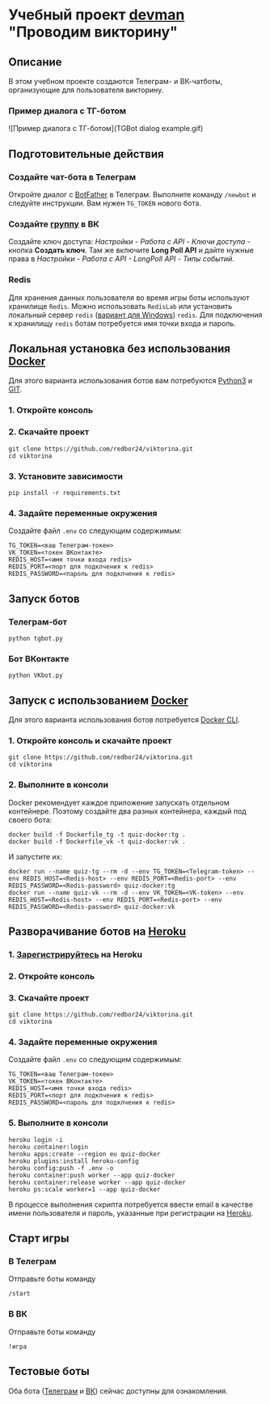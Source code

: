 # Учебный проект [devman](dvmn.org) "Проводим викторину"

## Описание
В этом учебном проекте создаются Телеграм- и ВК-чатботы, организующие для пользователя викторину. 

### Пример диалога с ТГ-ботом
![Пример диалога с ТГ-ботом](TGBot dialog example.gif)

## Подготовительные действия
### Создайте чат-бота в Телеграм
Откройте диалог с [BotFather](https://t.me/BotFather) в Телеграм. Выполните команду `/newbot` и следуйте инструкции. 
Вам нужен `TG_TOKEN` нового бота.

### Создайте [группу](https://vk.com/groups?tab=admin) в ВК
Создайте ключ доступа: *Настройки - Работа с API - Ключи доступа* - кнопка **Создать ключ**.
Там же включите **Long Poll API** и дайте нужные права в *Настройки - Работа с API - LongPoll API - Типы событий*.

### Redis
Для хранения данных пользователя во время игры боты используют хранилище `Redis`. 
Можно использовать `RedisLab` или установить локальный сервер `redis` 
([вариант для Windows](https://github.com/zkteco-home/redis-windows.git)) 
`redis`. Для подключения к хранилищу `redis` ботам потребуется имя точки входа и пароль.

## Локальная установка без использования [Docker](https://www.docker.com/)
Для этого варианта использования ботов вам потребуются [Python3](python.org) и [GIT](https://git-scm.com/downloads). 

### 1. Откройте консоль
### 2. Скачайте проект
```shell
git clone https://github.com/redbor24/viktorina.git
cd viktorina
```
### 3. Установите зависимости
```shell
pip install -r requirements.txt
```

### 4. Задайте переменные окружения
Создайте файл `.env` со следующим содержимым:
```
TG_TOKEN=<ваш Телеграм-токен>
VK_TOKEN=<токен ВКонтакте>
REDIS_HOST=<имя точки входа redis>
REDIS_PORT=<порт для подклчения к redis>
REDIS_PASSWORD=<пароль для подклчения к redis>
```

## Запуск ботов
### Телеграм-бот
```shell
python tgbot.py
```

### Бот ВКонтакте
```shell
python VKbot.py
```

## Запуск с использованием [Docker](https://www.docker.com/)
Для этого варианта использования ботов потребуется [Docker CLI](https://www.docker.com/). 

### 1. Откройте консоль и скачайте проект
```shell
git clone https://github.com/redbor24/viktorina.git
cd viktorina
```
### 2. Выполните в консоли
Docker рекомендует каждое приложение запускать отдельном контейнере. Поэтому создайте два разных контейнера, каждый под своего бота:  
```shell
docker build -f Dockerfile_tg -t quiz-docker:tg .
docker build -f Dockerfile_vk -t quiz-docker:vk .
```
И запустите их:
```shell
docker run --name quiz-tg --rm -d --env TG_TOKEN=<Telegram-token> --env REDIS_HOST=<Redis-host> --env REDIS_PORT=<Redis-port> --env REDIS_PASSWORD=<Redis-password> quiz-docker:tg
docker run --name quiz-vk --rm -d --env VK_TOKEN=<VK-token> --env REDIS_HOST=<Redis-host> --env REDIS_PORT=<Redis-port> --env REDIS_PASSWORD=<Redis-password> quiz-docker:vk
```

## Разворачивание ботов на [Heroku](https://heroku.com)
### 1. [Зарегистрируйтесь](https://id.heroku.com/login) на Heroku
### 2. Откройте консоль
### 3. Скачайте проект
```shell
git clone https://github.com/redbor24/viktorina.git
cd viktorina
```
### 4. Задайте переменные окружения
Создайте файл `.env` со следующим содержимым:
```
TG_TOKEN=<ваш Телеграм-токен>
VK_TOKEN=<токен ВКонтакте>
REDIS_HOST=<имя точки входа redis>
REDIS_PORT=<порт для подклчения к redis>
REDIS_PASSWORD=<пароль для подклчения к redis>
```
### 5. Выполните в консоли
```shell
heroku login -i
heroku container:login
heroku apps:create --region eu quiz-docker
heroku plugins:install heroku-config
heroku config:push -f .env -o
heroku container:push worker --app quiz-docker
heroku container:release worker --app quiz-docker
heroku ps:scale worker=1 --app quiz-docker
```
В процессе выполнения скрипта потребуется ввести email в качестве имени пользователя и пароль, указанные при регистрации
на [Heroku](https://heroku.com).

## Старт игры
### В Телеграм
Отправьте боты команду
```
/start
```
### В ВК
Отправьте боты команду
```
!игра
```

## Тестовые боты
Оба бота ([Телеграм](https://t.me/rdbQuiz_bot) и [ВК](https://vk.com/im?media=&sel=-216593240)) 
сейчас доступны для ознакомления.
